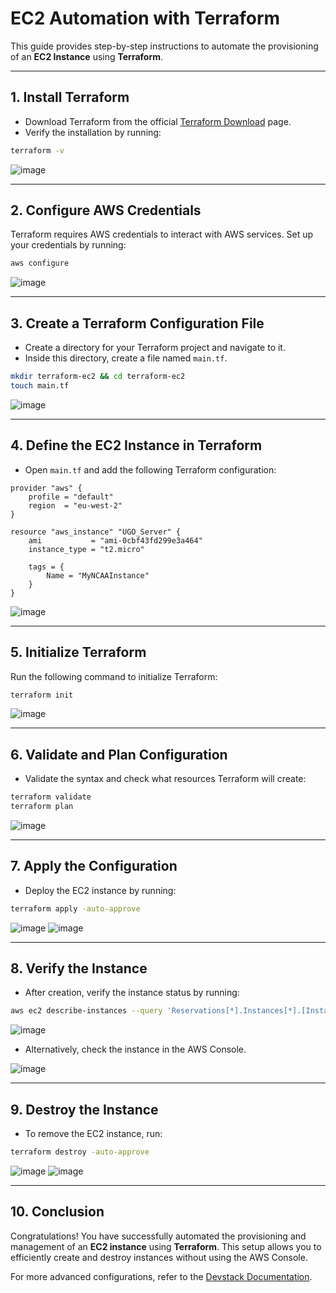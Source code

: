 # **EC2 Automation with Terraform**

This guide provides step-by-step instructions to automate the provisioning of an **EC2 Instance** using **Terraform**.

---

## **1. Install Terraform**

- Download Terraform from the official [Terraform Download](https://www.terraform.io/) page.
- Verify the installation by running:

```bash
terraform -v
```
![image](https://github.com/user-attachments/assets/d91ef44b-234b-4378-88f7-bad3275f5011)

---

## **2. Configure AWS Credentials**

Terraform requires AWS credentials to interact with AWS services. Set up your credentials by running:

```bash
aws configure
```
![image](https://github.com/user-attachments/assets/e2f736ab-2f77-44ec-ba57-69df1395f24e)

---

## **3. Create a Terraform Configuration File**

- Create a directory for your Terraform project and navigate to it.
- Inside this directory, create a file named `main.tf`.

```bash
mkdir terraform-ec2 && cd terraform-ec2
touch main.tf
```
![image](https://github.com/user-attachments/assets/d29ed685-2c4c-4397-9713-1220c6b9aefe)

---

## **4. Define the EC2 Instance in Terraform**

- Open `main.tf` and add the following Terraform configuration:

```hcl
provider "aws" {
    profile = "default"
    region  = "eu-west-2"
}

resource "aws_instance" "UGO_Server" {
    ami           = "ami-0cbf43fd299e3a464"
    instance_type = "t2.micro"

    tags = {
        Name = "MyNCAAInstance"
    }
}
```
![image](https://github.com/user-attachments/assets/398be90b-7c90-456a-8042-605dffae01ac)


---

## **5. Initialize Terraform**

Run the following command to initialize Terraform:

```bash
terraform init
```
![image](https://github.com/user-attachments/assets/4c04a20d-a71a-4368-b6e1-139673e8ff27)

---

## **6. Validate and Plan Configuration**

- Validate the syntax and check what resources Terraform will create:

```bash
terraform validate
terraform plan
```
![image](https://github.com/user-attachments/assets/c1209480-64fb-4aa2-9591-21c7e25cb373)

---

## **7. Apply the Configuration**

- Deploy the EC2 instance by running:

```bash
terraform apply -auto-approve
```
![image](https://github.com/user-attachments/assets/808936ce-36b2-475a-b921-f7252078fee1)
![image](https://github.com/user-attachments/assets/5c1a2928-999e-4786-bd84-0bd02bf9ab57)

---

## **8. Verify the Instance**

- After creation, verify the instance status by running:

```bash
aws ec2 describe-instances --query 'Reservations[*].Instances[*].[InstanceId,State.Name,PublicIpAddress]' --output table
```
![image](https://github.com/user-attachments/assets/9b259335-5126-403d-a6ac-fc7bc906fa53)

- Alternatively, check the instance in the AWS Console.

![image](https://github.com/user-attachments/assets/72817dae-48e7-4097-86ff-2c65ad26aab9)

---

## **9. Destroy the Instance**

- To remove the EC2 instance, run:

```bash
terraform destroy -auto-approve
```
![image](https://github.com/user-attachments/assets/241ee758-0aaf-4aad-b311-1527999d7e77)
![image](https://github.com/user-attachments/assets/b9885ac3-a076-45f5-b140-4c2a44248442)

---

## **10. Conclusion**

Congratulations! You have successfully automated the provisioning and management of an **EC2 instance** using **Terraform**. This setup allows you to efficiently create and destroy instances without using the AWS Console.

For more advanced configurations, refer to the [Devstack Documentation](https://github.com/openstack/devstack).

